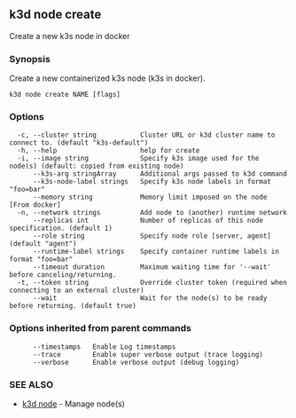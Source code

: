 ## k3d node create

Create a new k3s node in docker

### Synopsis

Create a new containerized k3s node (k3s in docker).

```
k3d node create NAME [flags]
```

### Options

```
  -c, --cluster string           Cluster URL or k3d cluster name to connect to. (default "k3s-default")
  -h, --help                     help for create
  -i, --image string             Specify k3s image used for the node(s) (default: copied from existing node)
      --k3s-arg stringArray      Additional args passed to k3d command
      --k3s-node-label strings   Specify k3s node labels in format "foo=bar"
      --memory string            Memory limit imposed on the node [From docker]
  -n, --network strings          Add node to (another) runtime network
      --replicas int             Number of replicas of this node specification. (default 1)
      --role string              Specify node role [server, agent] (default "agent")
      --runtime-label strings    Specify container runtime labels in format "foo=bar"
      --timeout duration         Maximum waiting time for '--wait' before canceling/returning.
  -t, --token string             Override cluster token (required when connecting to an external cluster)
      --wait                     Wait for the node(s) to be ready before returning. (default true)
```

### Options inherited from parent commands

```
      --timestamps   Enable Log timestamps
      --trace        Enable super verbose output (trace logging)
      --verbose      Enable verbose output (debug logging)
```

### SEE ALSO

* [k3d node](k3d_node.md)	 - Manage node(s)

